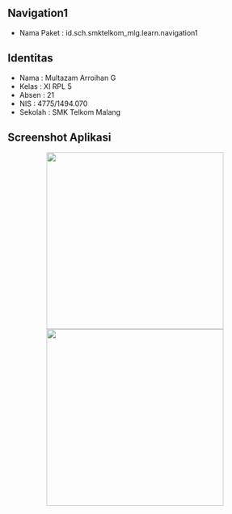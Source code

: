 ## Navigation1
* Nama Paket : id.sch.smktelkom_mlg.learn.navigation1

## Identitas
* Nama  : Multazam Arroihan G
* Kelas : XI RPL 5
* Absen : 21
* NIS   : 4775/1494.070
* Sekolah : SMK Telkom Malang

## Screenshot Aplikasi
<p align="center">
  <img src="https://cloud.githubusercontent.com/assets/22045443/22864927/be618904-f18c-11e6-8acb-e14a52cf80fe.png" width="350"/>
  <img src="https://cloud.githubusercontent.com/assets/22045443/22864926/be61757c-f18c-11e6-84ad-81a8b4c99acf.png" width="350"/>
</p>
